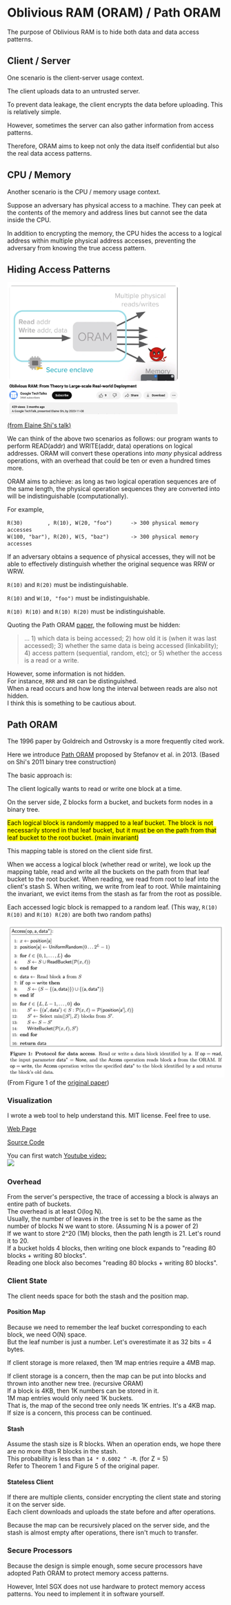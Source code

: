 # Oblivious RAM (ORAM) / Path ORAM

The purpose of Oblivious RAM is to hide both data and data access patterns.

## Client / Server

One scenario is the client-server usage context.

The client uploads data to an untrusted server.

To prevent data leakage, the client encrypts the data before uploading. This is relatively simple.

However, sometimes the server can also gather information from access patterns.

Therefore, ORAM aims to keep not only the data itself confidential but also the real data access patterns.

## CPU / Memory

Another scenario is the CPU / memory usage context.

Suppose an adversary has physical access to a machine. They can peek at the contents of the memory and address lines but cannot see the data inside the CPU.

In addition to encrypting the memory, the CPU hides the access to a logical address within multiple physical address accesses, preventing the adversary from knowing the true access pattern.

## Hiding Access Patterns

<img src="images/Path-ORAM-Shi.png" width="400">

[(from Elaine Shi's talk)](https://www.youtube.com/watch?v=iGfgngtVLr4#t=9m55s)

We can think of the above two scenarios as follows: our program wants to perform READ(addr) and WRITE(addr, data) operations on logical addresses. ORAM will convert these operations into *many* physical address operations, with an overhead that could be ten or even a hundred times more.

ORAM aims to achieve: as long as two logical operation sequences are of the same length, the physical operation sequences they are converted into will be indistinguishable (computationally).

For example,
```
R(30)        , R(10), W(20, "foo")      -> 300 physical memory accesses
W(100, "bar"), R(20), W(5, "baz")       -> 300 physical memory accesses
```
If an adversary obtains a sequence of physical accesses, they will not be able to effectively distinguish whether the original sequence was RRW or WRW.

`R(10)` and `R(20)` must be indistinguishable.

`R(10)` and `W(10, "foo")` must be indistinguishable.

`R(10) R(10)` and `R(10) R(20)` must be indistinguishable.

Quoting the Path ORAM [paper](https://eprint.iacr.org/2013/280.pdf), the following must be hidden:
> ... 1) which data is being accessed; 2) how old it is (when it was last accessed); 3) whether the same data is being accessed (linkability); 4) access pattern (sequential, random, etc); or 5) whether the access is a read or a write.

However, some information is not hidden.<br>
For instance, `RRR` and `RR` can be distinguished.<br>
When a read occurs and how long the interval between reads are also not hidden.<br>
I think this is something to be cautious about.

## Path ORAM

The 1996 paper by Goldreich and Ostrovsky is a more frequently cited work.

Here we introduce [Path ORAM](https://eprint.iacr.org/2013/280.pdf) proposed by Stefanov et al. in 2013. (Based on Shi's 2011 binary tree construction)

The basic approach is:

The client logically wants to read or write one block at a time.

On the server side, Z blocks form a bucket, and buckets form nodes in a binary tree.

<mark>Each logical block is randomly mapped to a leaf bucket. The block is not necessarily stored in that leaf bucket, but it must be on the path from that leaf bucket to the root bucket. (main invariant)</mark>

This mapping table is stored on the client side first.

When we access a logical block (whether read or write), we look up the mapping table, read and write all the buckets on the path from that leaf bucket to the root bucket. When reading, we read from root to leaf into the client's stash S. When writing, we write from leaf to root. While maintaining the invariant, we evict items from the stash as far from the root as possible.

Each accessed logic block is remapped to a random leaf. (This way, `R(10) R(10)` and `R(10) R(20)` are both two random paths)

![Path-ORAM-algorithm.png](images/Path-ORAM-algorithm.png)<br>
(From Figure 1 of the [original paper](https://eprint.iacr.org/2013/280.pdf))

### Visualization

I wrote a web tool to help understand this. MIT license. Feel free to use.

[Web Page](https://lcamel.github.io/MPC-Notes/Path-ORAM/Path-ORAM.html)

[Source Code](https://github.com/LCamel/MPC-Notes/blob/main/Path-ORAM/Path-ORAM.html)

You can first watch
<a href="https://www.youtube.com/watch?v=KEROGXZzX3I">
Youtube video:<br>
<img src="https://img.youtube.com/vi/KEROGXZzX3I/maxresdefault.jpg" width="400">
</a>

### Overhead

From the server's perspective, the trace of accessing a block is always an entire path of buckets.<br>
The overhead is at least O(log N).<br>
Usually, the number of leaves in the tree is set to be the same as the number of blocks N we want to store. (Assuming N is a power of 2)<br>
If we want to store 2^20 (1M) blocks, then the path length is 21. Let's round it to 20.<br>
If a bucket holds 4 blocks, then writing one block expands to "reading 80 blocks + writing 80 blocks".<br>
Reading one block also becomes "reading 80 blocks + writing 80 blocks".

### Client State

The client needs space for both the stash and the position map.

#### Position Map

Because we need to remember the leaf bucket corresponding to each block, we need O(N) space.<br>
But the leaf number is just a number. Let's overestimate it as 32 bits = 4 bytes.<br>

If client storage is more relaxed, then 1M map entries require a 4MB map.

If client storage is a concern, then the map can be put into blocks and thrown into another new tree. (recursive ORAM)<br>
If a block is 4KB, then 1K numbers can be stored in it.<br>
1M map entries would only need 1K buckets.<br>
That is, the map of the second tree only needs 1K entries. It's a 4KB map.<br>
If size is a concern, this process can be continued.

#### Stash

Assume the stash size is R blocks. When an operation ends, we hope there are no more than R blocks in the stash.<br>
This probability is less than `14 * 0.6002 ^ -R`. (for Z = 5)<br>
Refer to Theorem 1 and Figure 5 of the original paper.

#### Stateless Client

If there are multiple clients, consider encrypting the client state and storing it on the server side.<br>
Each client downloads and uploads the state before and after operations.

Because the map can be recursively placed on the server side, and the stash is almost empty after operations, there isn't much to transfer.

### Secure Processors

Because the design is simple enough, some secure processors have adopted Path ORAM to protect memory access patterns.

However, Intel SGX does not use hardware to protect memory access patterns. You need to implement it in software yourself.

